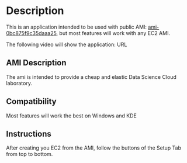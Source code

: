 # Description

This is an application intended to be used with public AMI: [ami-0bc875f9c35daaa25](https://us-east-2.console.aws.amazon.com/ec2/v2/home?region=us-east-2#LaunchInstanceWizard:ami=ami-0bc875f9c35daaa25), but most features will work with any EC2 AMI.

The following video will show the application:
URL

## AMI Description

The ami is intended to provide a cheap and elastic Data Science Cloud laboratory.

## Compatibility

Most features will work the best on Windows and KDE

## Instructions

After creating you EC2 from the AMI, follow the buttons of the Setup Tab from top to bottom.